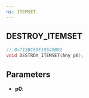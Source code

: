 ```yaml
---
ns: ITEMSET
---
```

## DESTROY_ITEMSET

```c
// 0x712BC69F10549B92
void DESTROY_ITEMSET(Any p0);
```

## Parameters
* **p0**:
